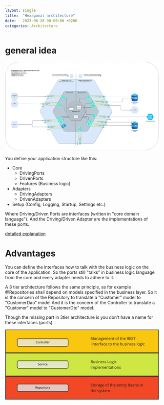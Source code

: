 ```yaml
---
layout: single
title:  "Hexagonal architecture"
date:   2023-06-28 00:00:00 +0200
categories: Architecture
---
```

# general idea
![Hexagonal](/assets/images/software-engineering/architecture/hexagonal/hexagonal-architecture.png)

You define your application structure like this:

* Core
  * DrivingPorts
  * DrivenPorts
  * Features (Business logic)
* Adapters
  * DrivingAdapters
  * DrivenAdapters
* Setup (Config, Logging, Startup, Settings etc.)

Where Driving/Driven Ports are interfaces (written in "core domain language").
And the Driving/Driven Adapter are the implementations of these ports.

[detailed explanation](https://www.happycoders.eu/software-craftsmanship/hexagonal-architecture/)

# Advantages
You can define the interfaces how to talk with the business logic on the core of the application. 
So the ports still "talks" in business logic language from the core and every adapter needs to adhere to it. 

A 3 tier architecture follows the same principle, as for example @Repositories shall depend on models specified in the business layer.
So it is the concern of the Repository to translate a "Customer" model to "CustomerDao" model
And it is the concern of the Controller to translate a "Customer" model to "CustomerDto" model.

Though the missing part in 3tier architecture is you don't have a name for these interfaces (ports). 

![3tier](/assets/images/software-engineering/architecture/3tier/software-architecture.PNG)

